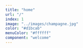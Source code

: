 ```yaml
---
title: "home"
url: "/"
index: 1
image: "../images/champagne.jpg"
color: "#d1bcab"
menuColor: "#ffffff"
component: "welcome"
---
```

